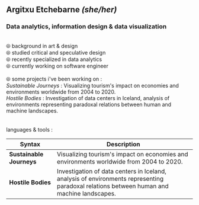 ## Argitxu Etchebarne *(she/her)*
### Data analytics, information design & data visualization
<br/> ⦾ background in art & design
<br/> ⦾ studied critical and speculative design
<br/> ⦾ recently specialized in data analytics
<br/> ⦾ currently working on software engineer
<br/>
<br/> ⦾ some projects i've been working on :
    <br/>*Sustainable Journeys* : Visualizing tourism's impact on economies and environments worldwide from 2004 to 2020.
    <br/>*Hostile Bodies* : Investigation of data centers in Iceland, analysis of environments representing paradoxal relations between human and machine landscapes. 
<br/>
<br/>
<br/>languages & tools : 



| Syntax | Description |
| ----------- | ----------- |
| **Sustainable Journeys** | Visualizing tourism's impact on economies and environments worldwide from 2004 to 2020. |
| **Hostile Bodies** | Investigation of data centers in Iceland, analysis of environments representing paradoxal relations between human and machine landscapes. |


